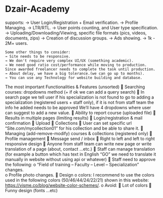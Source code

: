 # Dzair-Academy

supports:
	→ User Login/Registration + Email verification.
	→ Profile Managing.
	→ LTR/RTL.
	→ User points counting, and User type specification.
	→ Uploading/Downloading/Viewing, specific file formats (pics, videos, documents, zips)
	→ Creation of discussion groups.
	→ Ads showing.
	→ 1k - 2M+ users.

	Some other things to consider:
	→ Site needs to be responsive.
	→ We don't require very complex UI/UX (something academic).
	→ We need good ratio cost/performance while moving to production.
	Since awarded freelancer needs to complete the task until production.
	→ About delay, we have a big tolerance.(we can go up to months).
	→ You can use any Technology for website building and database.
	
	
The most important Functionalities & Features (unsorted)
	 Searching courses: dropdowns method (+ if ok we can add a query search)
	 In search page we tell user if his specialization is not found to go to adding a specialization
	(registered users + staff only), if it is not from staff team the info he added needs to be approved
	We’ll have 4 dropdowns where user can suggest to add a new value.
	 Ability to report course (uploaded file)
	 Results in multiple pages (limiting results)
	 Login/registration & mail confirmation
	 Upload
	 Collections
	 User can set specific url “Site.com/mycollection01” for his collection and be able to share it.
	 Managing (add-remove-modify) courses & collections (registered only)
	 Profile management
	 Message send / inbox
	 Right to left and left to right responsive design
	 Anyone from staff team can write new page or write translation of a page (about, contact …etc.)
	 Staff can manage translation (for example a button which has text in English “GO” we need to
	translate it manually in website without using api or whatever)
	 Staff need to approve the following:
		o “Field of training – Faculty – Level – Specialization” changes.	
		o Profile photo changes.
	 Design
		o colors: I recommend to use the colors used in the following colors (50/46/44/24/22/21)
		  shown in this website: https://visme.co/blog/website-color-schemes/.
		o Avoid:
	 Lot of colors
	 Funny design (fonts …etc)	